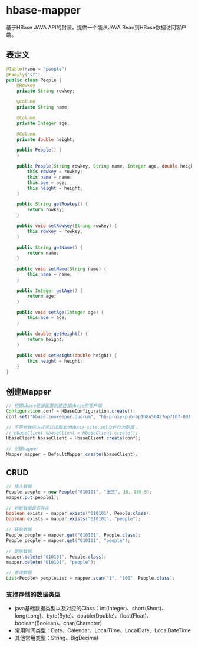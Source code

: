 # hbase-mapper
基于HBase JAVA API的封装，提供一个能从JAVA Bean到HBase数据访问客户端。

## 表定义
```java
@Table(name = "people")
@Family("cf")
public class People {
    @Rowkey
    private String rowkey;

    @Column
    private String name;

    @Column
    private Integer age;

    @Column
    private double height;

    public People() {
    }

    public People(String rowkey, String name, Integer age, double height) {
        this.rowkey = rowkey;
        this.name = name;
        this.age = age;
        this.height = height;
    }

    public String getRowkey() {
        return rowkey;
    }

    public void setRowkey(String rowkey) {
        this.rowkey = rowkey;
    }

    public String getName() {
        return name;
    }

    public void setName(String name) {
        this.name = name;
    }

    public Integer getAge() {
        return age;
    }

    public void setAge(Integer age) {
        this.age = age;
    }

    public double getHeight() {
        return height;
    }

    public void setHeight(double height) {
        this.height = height;
    }
}
```
## 创建Mapper

```java
// 构建hbase连接配置创建连接hbase的客户端
Configuration conf = HBaseConfiguration.create();
conf.set("hbase.zookeeper.quorum", "hb-proxy-pub-bp1h8u56427op7107-001.hbase.rds.aliyuncs.com:2181");

// 不带参数的方式可以读取本地hbase-site.xml文件作为配置：
// HbaseClient hbaseClient = HbaseClient.create();
HbaseClient hbaseClient = HbaseClient.create(conf);

// 创建mapper
Mapper mapper = DefaultMapper.create(hbaseClient);
```

## CRUD
```java
// 插入数据
People people = new People("010101", "张三", 18, 180.5);
mapper.put(people1);

// 判断数据是否存在
boolean exists = mapper.exists("010101", People.class);
boolean exists = mapper.exists("010101", "people");

// 获取数据
People people = mapper.get("010101", People.class);
People people = mapper.get("010101", "people");

// 删除数据
mapper.delete("010101", People.class);
mapper.delete("010101", "people");

// 查询数据
List<People> peopleList = mapper.scan("1", "100", People.class);
```

### 支持存储的数据类型
- java基础数据类型以及对应的Class：int(Integer)、short(Short)、long(Long)、byte(Byte)、double(Double)、float(Float)、boolean(Boolean)、char(Character)
- 常用时间类型：Date、Calendar、LocalTime、LocalDate、LocalDateTime
- 其他常用类型：String、BigDecimal
